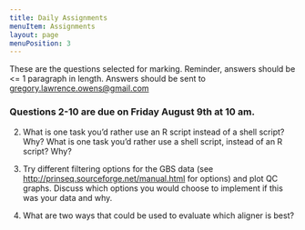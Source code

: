 ```yaml
---
title: Daily Assignments
menuItem: Assignments
layout: page
menuPosition: 3
---
```


These are the questions selected for marking. Reminder, answers should be <= 1 paragraph in length. 
Answers should be sent to gregory.lawrence.owens@gmail.com


### Questions 2-10 are due on Friday August 9th at 10 am. 

2. What is one task you’d rather use an R script instead of a shell script? Why? What is one task you’d rather use a shell script, instead of an R script? Why?

3. Try different filtering options for the GBS data  (see http://prinseq.sourceforge.net/manual.html for options) and plot QC graphs. Discuss which options you would choose to implement if this was your data and why.

4. What are two ways that could be used to evaluate which aligner is best?
